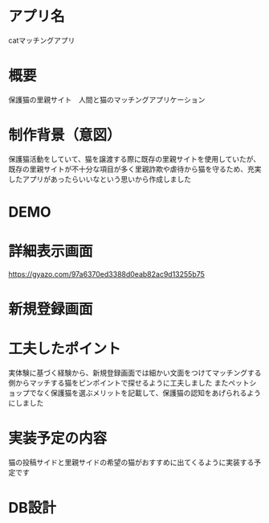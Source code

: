 # アプリ名
catマッチングアプリ
# 概要
保護猫の里親サイト　人間と猫のマッチングアプリケーション
# 制作背景（意図）
保護猫活動をしていて、猫を譲渡する際に既存の里親サイトを使用していたが、既存の里親サイトが不十分な項目が多く里親詐欺や虐待から猫を守るため、充実したアプリがあったらいいなという思いから作成しました
# DEMO


# 詳細表示画面
https://gyazo.com/97a6370ed3388d0eab82ac9d13255b75
# 新規登録画面
# 工夫したポイント
実体験に基づく経験から、新規登録画面では細かい文面をつけてマッチングする側からマッチする猫をピンポイントで探せるように工夫しました
またペットショップでなく保護猫を選ぶメリットを記載して、保護猫の認知をあげられるようにしました
# 実装予定の内容
猫の投稿サイドと里親サイドの希望の猫がおすすめに出てくるように実装する予定です
# DB設計
